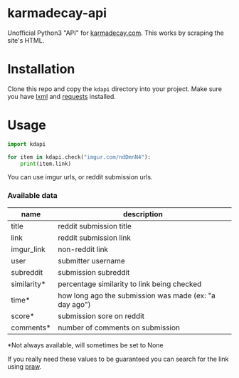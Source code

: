 # karmadecay-api
Unofficial Python3 "API" for [karmadecay.com](http://karmadecay.com). This works by scraping the site's HTML.

# Installation
Clone this repo and copy the `kdapi` directory into your project. Make sure you have [lxml](http://lxml.de/) and [requests](http://docs.python-requests.org/en/latest/) installed.

# Usage
```python
import kdapi

for item in kdapi.check("imgur.com/ndDmnN4"):                                                                                                                             
    print(item.link)
```

You can use imgur urls, or reddit submission urls.

### Available data
| name        | description                                             |
| ------------|---------------------------------------------------------|
| title       | reddit submission title                                 |
| link        | reddit submission link                                  |
| imgur_link  | non-reddit link                                         |
| user        | submitter username                                      |
| subreddit   | submission subreddit                                    |
| similarity* | percentage similarity to link being checked             |
| time*       | how long ago the submission was made  (ex: "a day ago") |
| score*      | submission sore on reddit                               |
| comments*   | number of comments on submission                        |

*Not always available, will sometimes be set to None

If you really need these values to be guaranteed you can search for the link using [praw](https://github.com/praw-dev/praw).
